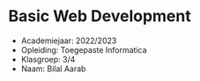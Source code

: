 # Basic Web Development

- Academiejaar: 2022/2023
- Opleiding: Toegepaste Informatica 
- Klasgroep: 3/4
- Naam: Bilal Aarab

